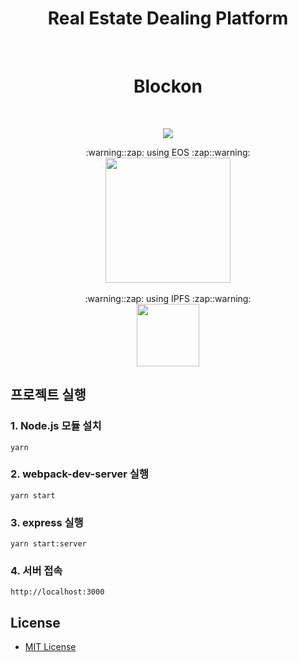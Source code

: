 <h1 align="center">Real Estate Dealing Platform</h1>
<br>
<h1 align="center">
Blockon
</h1>
<br>
<p align="center">
	<a href="https://github.com/DdukTwiSun/server/blob/master/LICENSE"><img src="https://img.shields.io/github/license/mashape/apistatus.svg"></a>	
</p>

<div align="middle">:warning::zap: using EOS :zap::warning: </div>
<div align="middle"><img src="https://github.com/soma-boomable/integrated-repo/blob/master/eos.jpg" style="width="200" height="200"/></div>
<br>
<div align="middle">:warning::zap: using IPFS :zap::warning: </div>
<div align="middle"><img src="https://github.com/soma-boomable/integrated-repo/blob/master/IPFS.png?raw=true" style="width:100px;" /></div>

## 프로젝트 실행

### 1. Node.js 모듈 설치
	yarn
	
### 2. webpack-dev-server 실행
	yarn start
	
### 3. express 실행
	yarn start:server
	
### 4. 서버 접속
	http://localhost:3000

## License

* [MIT License](LICENSE)
